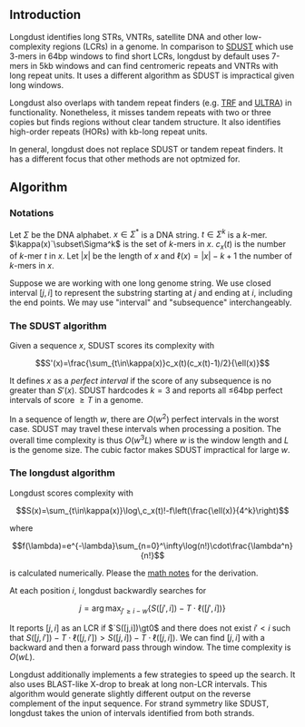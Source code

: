 ## Introduction

Longdust identifies long STRs, VNTRs, satellite DNA and other low-complexity
regions (LCRs) in a genome. In comparison to [SDUST][sdust] which use 3-mers in
64bp windows to find short LCRs, longdust by default uses 7-mers in 5kb windows
and can find centromeric repeats and VNTRs with long repeat units. It uses a
different algorithm as SDUST is impractical given long windows.

Longdust also overlaps with tandem repeat finders (e.g. [TRF][trf] and
[ULTRA][ultra]) in functionality. Nonetheless, it misses tandem repeats with
two or three copies but finds regions without clear tandem structure. It also
identifies high-order repeats (HORs) with kb-long repeat units.

In general, longdust does not replace SDUST or tandem repeat finders. It has a
different focus that other methods are not optmized for.

## Algorithm

### Notations

Let $`\Sigma`$ be the DNA alphabet. $`x\in\Sigma^*`$ is a DNA string.
$`t\in\Sigma^k`$ is a $k$-mer. $`\kappa(x)`\subset\Sigma^k`$ is the set of
$k$-mers in $x$. $`c_x(t)`$ is the number of $k$-mer $t$ in $x$.
Let $`|x|`$ be the length of $x$ and $\ell(x)=|x|-k+1$ the number of $k$-mers
in $x$.

Suppose we are working with one long genome string. We use closed interval
$`[j,i]`$ to represent the substring starting at $j$ and ending at $i$,
including the end points. We may use "interval" and "subsequence"
interchangeably.

### The SDUST algorithm

Given a sequence $x$, SDUST scores its complexity with
```math
S'(x)=\frac{\sum_{t\in\kappa(x)}c_x(t)(c_x(t)-1)/2}{\ell(x)}
```
It defines $x$ as a *perfect interval* if the score of any subsequence is no
greater than $S'(x)$. SDUST hardcodes $k=3$ and reports all $`\le`$64bp perfect
intervals of score $`\ge T`$ in a genome.

In a sequence of length $w$, there are $O(w^2)$ perfect intervals in the worst
case. SDUST may travel these intervals when processing a position. The overall
time complexity is thus $`O(w^3L)`$ where $w$ is the window length and $L$ is
the genome size. The cubic factor makes SDUST impractical for large $w$.

### The longdust algorithm

Longdust scores complexity with
```math
S(x)=\sum_{t\in\kappa(x)}\log\,c_x(t)!-f\left(\frac{\ell(x)}{4^k}\right)
```
where
```math
f(\lambda)=e^{-\lambda}\sum_{n=0}^\infty\log(n!)\cdot\frac{\lambda^n}{n!}
```
is calculated numerically. Please the [math notes](tex/notes.tex) for the derivation.

At each position $i$, longdust backwardly searches for
```math
j=\arg\max_{j'\ge i-w} \{S([j',i])-T\cdot\ell([j',i])\}
```
It reports $`[j,i]`$ as an LCR if $`S([j,i])\gt0$ and there does not exist
$`i'\lt i`$ such that $`S([j,i'])-T\cdot\ell([j,i'])\gt
S([j,i])-T\cdot\ell([j,i])`$. We can find $`[j,i]`$ with a backward and then a
forward pass through window. The time complexity is $`O(wL)`$.

Longdust additionally implements a few strategies to speed up the search. It
also uses BLAST-like X-drop to break at long non-LCR intervals. This algorithm
would generate slightly different output on the reverse complement of the input
sequence. For strand symmetry like SDUST, longdust takes the union of intervals
identified from both strands.

[sdust]: https://pubmed.ncbi.nlm.nih.gov/16796549
[trf]: https://github.com/Benson-Genomics-Lab/TRF
[ultra]: https://github.com/TravisWheelerLab/ULTRA
